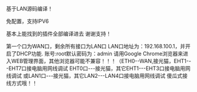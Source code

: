 基于LAN源码编译！

免配置，支持IPV6

基本上能找到的插件全部编译进去 谢谢支持！

第一个口为WAN口，剩余所有接口为LAN口 LAN口地址为：192.168.100.1，并开启了DHCP功能. 账号:root默认密码为：admin 请用Google Chrome浏览器来进入WEB管理界面，其他浏览器可能不兼容！！！（ETH0--WAN,接光猫，EHT1---EHT7口接电脑用网线调试 EHT0口---接光猫，其它EHT1---EHT3口接电脑用网线调试 或LAN1口---接光猫，其它LAN2---LAN4口接电脑用网线调试 傻瓜式接线方式哦！！
